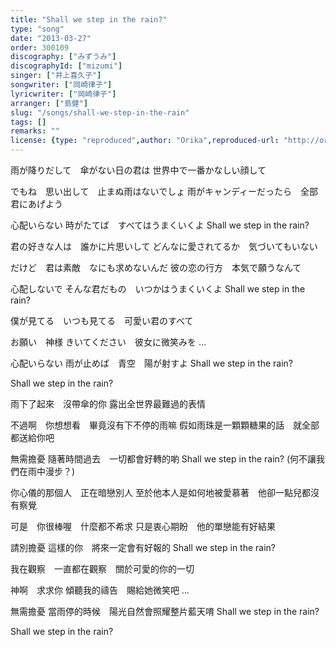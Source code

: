 ```yaml
---
title: "Shall we step in the rain?"
type: "song"
date: "2013-03-27"
order: 300109
discography: ["みずうみ"]
discographyId: ["mizumi"]
singer: ["井上喜久子"]
songwriter: ["岡崎律子"]
lyricwriter: ["岡崎律子"]
arranger: ["島健"]
slug: "/songs/shall-we-step-in-the-rain"
tags: []
remarks: ""
license: {type: "reproduced",author: "Orika",reproduced-url: "http://orikamushi.myweb.hinet.net",reproduced-website: "織歌蟲"}
---
```


雨が降りだして　傘がない日の君は 
世界中で一番かなしい顔して 

でもね　思い出して　止まぬ雨はないでしょ 
雨がキャンディーだったら　全部　君にあげよう 

心配いらない 
時がたてば　すべてはうまくいくよ 
Shall we step in the rain? 

君の好きな人は　誰かに片思いして 
どんなに愛されてるか　気づいてもいない 

だけど　君は素敵　なにも求めないんだ 
彼の恋の行方　本気で願うなんて 

心配しないで 
そんな君だもの　いつかはうまくいくよ 
Shall we step in the rain? 

僕が見てる　いつも見てる　可愛い君のすべて 

お願い　神様 
きいてください　彼女に微笑みを … 

心配いらない 
雨が止めば　青空　陽が射すよ 
Shall we step in the rain? 

Shall we step in the rain?

<!-- 翻译 -->

雨下了起來　沒帶傘的你
露出全世界最難過的表情

不過啊　你想想看　畢竟沒有下不停的雨嘛
假如雨珠是一顆顆糖果的話　就全部都送給你吧

無需擔憂
隨著時間過去　一切都會好轉的喲
Shall we step in the rain? (何不讓我們在雨中漫步？) 

你心儀的那個人　正在暗戀別人
至於他本人是如何地被愛慕著　他卻一點兒都沒有察覺

可是　你很棒喔　什麼都不希求
只是衷心期盼　他的單戀能有好結果

請別擔憂
這樣的你　將來一定會有好報的
Shall we step in the rain? 

我在觀察　一直都在觀察　關於可愛的你的一切

神啊　求求你
傾聽我的禱告　賜給她微笑吧 … 

無需擔憂
當雨停的時候　陽光自然會照耀整片藍天唷
Shall we step in the rain? 

Shall we step in the rain?
